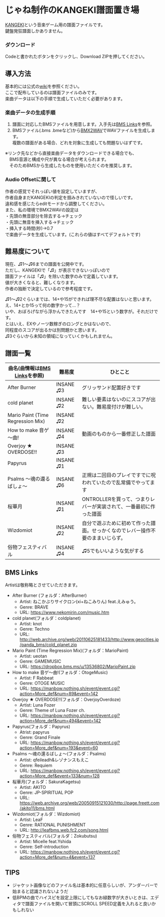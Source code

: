 # じゃね制作のKANGEKI譜面置き場

[KANGEKI](https://www.kangeki.org/start)という音楽ゲーム用の譜面ファイルです。  
鍵盤発狂譜面しかありません。

### ダウンロード

Codeと書かれたボタンをクリックし、Download ZIPを押してください。

## 導入方法

基本的には公式の[wiki](https://www.kangeki.org/select/music)を参照ください。  
ここで配布しているのは譜面ファイルのみです。  
楽曲データは以下の手順で生成していただく必要があります。

### 楽曲データの生成手順

 1. 譜面に対応したBMSファイルを用意します。入手先は[BMS Links](#BMS-Links)を参照。  
 2. BMSファイル(.bms .bmeなど)から[BMX2WAV](https://childs.squares.net/program/bmx2wav/)でWAVファイルを生成します。  
 複数の譜面がある場合、どれを対象に生成しても問題ないはずです。

※リンク先などから直接楽曲データをダウンロードできる場合でも、  
　BMS音源と構成や尺が異なる場合が考えられます。  
　そのためBMSから生成したものを使用いただくのを推奨します。

### Audio Offsetに関して

作者の感覚でそれっぽい値を設定していますが、  
作者自身まだKANGEKIの判定を掴みきれていないので怪しいです。  
違和感を感じたらeditモードから調整してください。  
また、私の環境でBMX2WAVの設定は  
・先頭の無音部分を除去する→チェック  
・先頭に無音を挿入する→チェック  
・挿入する時間(秒)→0.7  
で楽曲データを生成しています。(これらの値はすべてデフォルトです)

## 難易度について

現在、♫1～♫6までの譜面を公開中です。  
ただし、KANGEKIで「♫」が表示できないっぽいので  
譜面ファイルは「♫」を除いた数字のみで定義しています。  
値が大きくなると、難しくなります。  
作者の独断で決定しているので参考程度です。

♫1～♫2ぐらいまでは、14+や15ができれば理不尽な配置はないと思います。  
え、14+とか15って何の数字かって…？  
いや、おぼろげながら浮かんできたんです　14+や15という数字が。それだけです。  
とはいえ、EXやノーツ数稼ぎのロングとかはないので、  
同程度のスコアが出るかは別問題かと思います。  
♫3ぐらいから未知の領域になっていくかもしれません。

## 譜面一覧

| 曲名(曲情報は[BMS Links](#BMS-Links)を参照) | 難易度 | ひとこと |
|--|--|--|
| After Burner | INSANE ♫3 | グリッサンド配置好きです |
| cold planet | INSANE ♫2 | 難しい要素はないのにスコアが出ない。難易度付けが難しい。 |
| Mario Paint (Time Regression Mix) | INSANE ♫2 |  |
| How to make 音ゲ～曲! | INSANE ♫4 | 動画のものから一番修正した譜面 |
| Overjoy ★ OVERDOSE!! | INSANE ♫3 |  |
| Papyrus | INSANE ♫1 |  |
| Psalms ～魂の還るばしょ～ | INSANE ♫6 | 正規は二回目のプレイですでに呪われていたので乱常備でやってます |
| 桜華月 | INSANE ♫1 | ONTROLLERを買って、つまりレバーが実装されて、一番最初に作った譜面 |
| Wizdomiot | INSANE ♫2 | 自分で遊ぶために初めて作った譜面。せっかくなのでレバー操作不要のままいじらず。 |
| 俗物フェスティバル | INSANE ♫4 | ♫5でもいいような気がする |


## BMS Links

Artistは敬称略とさせていただきます。

- After Burner (フォルダ：AfterBurner)  
  - Artist: ねこかぶりサイクロン(xi+ねこみりん) feat.えみゅう。
  - Genre: BRAVE
  - URL: https://www.nekomirin.com/music.htm
- cold planet(フォルダ：coldplanet)  
  - Artist: knot
  - Genre: Techno
  - URL: http://web.archive.org/web/20110625181433/http://www.geocities.jp/panda_bms/cold_planet.zip
- Mario Paint (Time Regression Mix)(フォルダ：MarioPaint)  
  - Artist: ueotan
  - Genre: GAMEMUSIC
  - URL: https://dropbox.bms.ms/u/13536802/MarioPaint.zip
- How to make 音ゲ～曲!(フォルダ：OtogeMusic)  
  - Artist: F Rabbeat
  - Genre: OTOGE MUSIC
  - URL: https://manbow.nothing.sh/event/event.cgi?action=More_def&num=89&event=142
- Overjoy ★ OVERDOSE!!(フォルダ：OverjoyOverdoze)  
  - Artist: Luna Fozer
  - Genre: Theme of Luna Fozer ch.
  - URL: https://manbow.nothing.sh/event/event.cgi?action=More_def&num=494&event=142
- Papyrus(フォルダ：Papyrus)  
  - Atrist: papyrus
  - Genre: Grand Finale
  - URL: https://manbow.nothing.sh/event/event.cgi?action=More_def&num=193&event=60
- Psalms ～魂の還るばしょ～(フォルダ：Psalms)  
  - Artist: qfeileadh&レゾナンスもえこ
  - Genre: Requiem
  - URL: https://manbow.nothing.sh/event/event.cgi?action=More_def&event=133&num=128
- 桜華月(フォルダ：SakuraKagetsu)  
  - Artist: AKITO
  - Genre: JP-SPIRITUAL POP
  - URL: https://web.archive.org/web/20050915121030/http://page.freett.com/akito11/bms.html
- Wizdomiot(フォルダ：Wizdomiot)  
  - Artist: LeaF
  - Genre: RATIONAL PUNISHMENT
  - URL: http://leafbms.web.fc2.com/song.html
- 俗物フェスティバル(フォルダ：Zokubutsu)  
  - Artist: Micelle feat.Yshida
  - Genre: Self-introduction
  - URL: https://manbow.nothing.sh/event/event.cgi?action=More_def&num=4&event=137

## TIPS
- ジャケット画像などのファイル名は基本的に任意らしいが、アンダーバーで始まると認識されないようだ
- 低BPMの曲でハイスピを設定上限にしてもなお緑数字が大きいときは、エディタで譜面ファイルを開いて冒頭にSCROLL SPEED定義を入れると良いかもしれない
